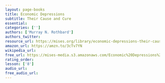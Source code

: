 ```yaml
---
layout: page-books
title: Economic Depressions
subtitle: Their Cause and Cure
essential: 
categories: ['']
authors: ['Murray N. Rothbard']
authors_twitter: 
resource_url: https://mises.org/library/economic-depressions-their-cause-and-cure-4
amazon_url: https://amzn.to/3cTv7YN
wikipedia_url: 
free_url: https://mises-media.s3.amazonaws.com/Economic%20Depressions%20Their%20Cause%20and%20Cure_4.pdf
rating_order: 
lesson: ['8']
audio_url: 
free_audio_url: 
---
```

